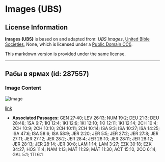 # Images (UBS)

## License Information

**Images (UBS)** is based on and adapted from: _UBS Images_, [United Bible Societies](https://unitedbiblesocieties.org/), None, which is licensed under a [Public Domain CC0](https://creativecommons.org/public-domain/cc0/).

This markdown version is provided under the same license.



--------------------------------

## Рабы в ярмах (id: 287557)

### Image Content

![Image](https://cdn.aquifer.bible/aquifer-content/resources/Media/WEB-0316_slaves_in_yokes.jpg)

[link](https://cdn.aquifer.bible/aquifer-content/resources/Media/WEB-0316_slaves_in_yokes.jpg)

* **Associated Passages:** GEN 27:40; LEV 26:13; NUM 19:2; DEU 21:3; DEU 28:48; 1SA 6:7; 1KI 12:4; 1KI 12:9; 1KI 12:10; 1KI 12:11; 1KI 12:14; 2CH 10:4; 2CH 10:9; 2CH 10:10; 2CH 10:11; 2CH 10:14; ISA 9:3; ISA 10:27; ISA 14:25; ISA 47:6; ISA 58:6; ISA 58:9; JER 2:20; JER 5:5; JER 27:2; JER 27:8; JER 27:11; JER 27:12; JER 28:2; JER 28:4; JER 28:10; JER 28:11; JER 28:12; JER 28:13; JER 28:14; JER 30:8; LAM 1:14; LAM 3:27; EZK 30:18; EZK 34:27; HOS 11:4; NAM 1:13; MAT 11:29; MAT 11:30; ACT 15:10; 2CO 6:14; GAL 5:1; 1TI 6:1

